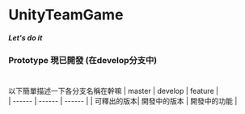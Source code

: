 # UnityTeamGame
##### Let's do it
### Prototype 現已開發 (在develop分支中)
#
#
#
以下簡單描述一下各分支名稱在幹嘛
| master | develop | feature |  
| ------ | ------ | ------ |
| 可釋出的版本| 開發中的版本 | 開發中的功能 |
